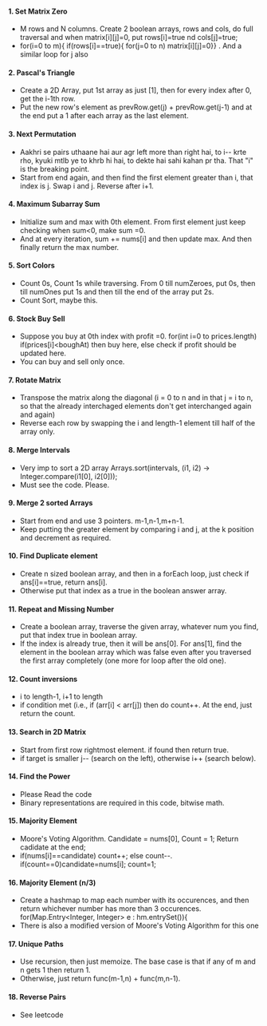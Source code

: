 #### 1. Set Matrix Zero
  - M rows and N columns. Create 2 boolean arrays, rows and cols, do full traversal and when matrix[i][j]=0, put rows[i]=true nd cols[j]=true;
  - for(i=0 to m){ if(rows[i]==true){ for(j=0 to n) matrix[i][j]=0}} . And a similar loop for j also

#### 2. Pascal's Triangle
  - Create a 2D Array, put 1st array as just [1], then for every index after 0, get the i-1th row.
  - Put the new row's element as prevRow.get(j) + prevRow.get(j-1) and at the end put a 1 after each array as the last element.

#### 3. Next Permutation
  - Aakhri se pairs uthaane hai aur agr left more than right hai, to i-- krte rho, kyuki mtlb ye to khrb hi hai, to dekte hai sahi kahan pr tha. That "i" is the breaking point.
  - Start from end again, and then find the first element greater than i, that index is j. Swap i and j. Reverse after i+1.

#### 4. Maximum Subarray Sum
  - Initialize sum and max with 0th element. From first element just keep checking when sum<0, make sum =0.
  - And at every iteration, sum += nums[i] and then update max. And then finally return the max number.

#### 5. Sort Colors
  - Count 0s, Count 1s while traversing. From 0 till numZeroes, put 0s, then till numOnes put 1s and then till the end of the array put 2s.
  - Count Sort, maybe this.

#### 6. Stock Buy Sell
  - Suppose you buy at 0th index with profit =0. for(int i=0 to prices.length) if(prices[i]<boughAt) then buy here, else check if profit should be updated here.
  - You can buy and sell only once.

#### 7. Rotate Matrix
  - Transpose the matrix along the diagonal (i = 0 to n and in that j = i to n, so that the already interchaged elements don't get interchanged again and again)
  - Reverse each row by swapping the i and length-1 element till half of the array only.

#### 8. Merge Intervals
  - Very imp to sort a 2D array         Arrays.sort(intervals, (i1, i2) -> Integer.compare(i1[0], i2[0]));
  - Must see the code. Please.

#### 9. Merge 2 sorted Arrays
  - Start from end and use 3 pointers. m-1,n-1,m+n-1.
  - Keep putting the greater element by comparing i and j, at the k position and decrement as required.

#### 10. Find Duplicate element 
  - Create n sized boolean array, and then in a forEach loop, just check if ans[i]==true, return ans[i].
  - Otherwise put that index as a true in the boolean answer array.

#### 11. Repeat and Missing Number
  - Create a boolean array, traverse the given array, whatever num you find, put that index true in boolean array.
  - If the index is already true, then it will be ans[0]. For ans[1], find the element in the boolean array which was false even after you traversed the first array completely (one more for loop after the old one).

#### 12. Count inversions
  - i to length-1, i+1 to length
  - if condition met (i.e., if (arr[i] < arr[j]) then do count++. At the end, just return the count.

#### 13. Search in 2D Matrix
  - Start from first row rightmost element. if found then return true.
  - if target is smaller j-- (search on the left), otherwise i++ (search below).

#### 14. Find the Power
  - Please Read the code
  - Binary representations are required in this code, bitwise math.

#### 15. Majority Element
  - Moore's Voting Algorithm. Candidate = nums[0], Count = 1; Return cadidate at the end;
  - if(nums[i]==candidate) count++; else count--. if(count==0)candidate=nums[i]; count=1;

#### 16. Majority Element (n/3)
  - Create a hashmap to map each number with its occurences, and then return whichever number has more than 3 occurences.          for(Map.Entry<Integer, Integer> e : hm.entrySet()){
  - There is also a modified version of Moore's Voting Algorithm for this one

#### 17. Unique Paths
  - Use recursion, then just memoize. The base case is that if any of m and n gets 1 then return 1.
  - Otherwise, just return func(m-1,n) + func(m,n-1).

#### 18. Reverse Pairs
  - See leetcode
